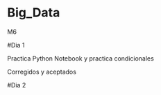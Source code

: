 # Big_Data

M6

#Dia 1

Practica Python Notebook y practica condicionales

Corregidos y aceptados

#Dia 2
